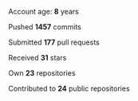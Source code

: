 Account age: **8** years

Pushed **1457** commits

Submitted **177** pull requests

Received **31** stars

Own **23** repositories

Contributed to **24** public repositories
